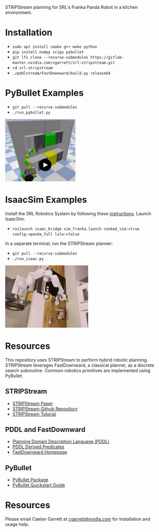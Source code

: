 STRIPStream planning for SRL's Franka Panda Robot in a kitchen environment.

# Installation

* `sudo apt install cmake g++ make python`
* `pip install numpy scipy pybullet`
* `git lfs clone --recurse-submodules https://gitlab-master.nvidia.com/cgarrett/srl-stripstream.git`
* `cd srl-stripstream`
* `./pddlstream/FastDownward/build.py release64`

# PyBullet Examples

* `git pull --recurse-submodules`
* `./run_pybullet.py`

[<img src="images/stow_block.png" height="200">](https://drive.google.com/open?id=103NSqEeumZxFLbyrzAt6fxBiuz18_zTD)

# IsaacSim Examples

Install the SRL Robotics System by following these [instructions](https://gitlab-master.nvidia.com/SRL/srl_system/tree/master). 
Launch IsaacSim:
* `roslaunch isaac_bridge sim_franka.launch cooked_sim:=true config:=panda_full lula:=false`

In a separate terminal, run the STRIPStream planner:
* `git pull --recurse-submodules`
* `./run_isaac.py`

[<img src="images/put_spam.png" height="200">](https://drive.google.com/open?id=1N6W_KZQOpNY2ZjIRtQURV_Chsnx3P75K)

# Resources

This repository uses STRIPStream to perform hybrid robotic planning. 
STRIPStream leverages FastDownward, a classical planner, as a discrete search subroutine.
Common robotics primitives are implemented using PyBullet.

## STRIPStream

* [STRIPStream Paper](https://arxiv.org/abs/1802.08705)
* [STRIPStream Github Repository](https://github.com/caelan/pddlstream)
* [STRIPStream Tutorial](https://web.mit.edu/caelan/www/presentations/6.881_TAMP.pdf)

## PDDL and FastDownward

* [Planning Domain Description Language (PDDL)](http://users.cecs.anu.edu.au/~patrik/pddlman/writing.html)
* [PDDL Derived Predicates](https://www.cs.cmu.edu/afs/cs/project/jair/pub/volume28/coles07a-html/node18.html)
* [FastDownward Homepage](http://www.fast-downward.org/)

## PyBullet

* [PyBullet Package](https://pypi.org/project/pybullet/)
* [PyBullet Quickstart Guide](https://docs.google.com/document/d/10sXEhzFRSnvFcl3XxNGhnD4N2SedqwdAvK3dsihxVUA/edit)

# Resources

Please email Caelan Garrett at <cgarrett@nvidia.com> for installation and usage help.

